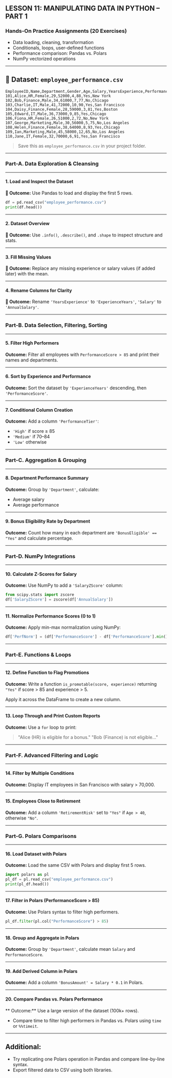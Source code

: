 
## LESSON 11: MANIPULATING DATA IN PYTHON – PART 1

### **Hands-On Practice Assignments (20 Exercises)**


* Data loading, cleaning, transformation
* Conditionals, loops, user-defined functions
* Performance comparison: Pandas vs. Polars
* NumPy vectorized operations

---

## 📁 Dataset: `employee_performance.csv`

```csv
EmployeeID,Name,Department,Gender,Age,Salary,YearsExperience,PerformanceScore,BonusEligible,Location
101,Alice,HR,Female,29,52000,4,88,Yes,New York
102,Bob,Finance,Male,34,61000,7,77,No,Chicago
103,Charlie,IT,Male,41,72000,10,90,Yes,San Francisco
104,Daisy,Finance,Female,28,59000,3,81,Yes,Boston
105,Edward,IT,Male,36,73000,9,85,Yes,Chicago
106,Fiona,HR,Female,26,51000,2,72,No,New York
107,George,Marketing,Male,30,56000,5,75,No,Los Angeles
108,Helen,Finance,Female,38,64000,8,93,Yes,Chicago
109,Ian,Marketing,Male,45,58000,12,65,No,Los Angeles
110,Jane,IT,Female,32,70000,6,91,Yes,San Francisco
```

> Save this as `employee_performance.csv` in your project folder.

---

###  **Part-A. Data Exploration & Cleansing**

---

#### **1. Load and Inspect the Dataset**

**🧾 Outcome:** Use Pandas to load and display the first 5 rows.

```python
df = pd.read_csv("employee_performance.csv")
print(df.head())
```

---

#### **2. Dataset Overview**

**🧾 Outcome:** Use `.info()`, `.describe()`, and `.shape` to inspect structure and stats.

---

#### **3. Fill Missing Values**

**🧾 Outcome:** Replace any missing experience or salary values (if added later) with the mean.

---

#### **4. Rename Columns for Clarity**

**🧾 Outcome:** Rename `'YearsExperience'` to `'ExperienceYears'`, `'Salary'` to `'AnnualSalary'`.

---

### **Part-B. Data Selection, Filtering, Sorting**

---

#### **5. Filter High Performers**

**Outcome:** Filter all employees with `PerformanceScore > 85` and print their names and departments.

---

#### **6. Sort by Experience and Performance**

**Outcome:** Sort the dataset by `'ExperienceYears'` descending, then `'PerformanceScore'`.

---

#### **7. Conditional Column Creation**

**Outcome:** Add a column `'PerformanceTier'`:

* `'High'` if score ≥ 85
* `'Medium'` if 70–84
* `'Low'` otherwise

---

### **Part-C. Aggregation & Grouping**

---

#### **8. Department Performance Summary**

**Outcome:** Group by `'Department'`, calculate:

* Average salary
* Average performance

---

#### **9. Bonus Eligibility Rate by Department**

**Outcome:** Count how many in each department are `'BonusEligible' == "Yes"` and calculate percentage.

---

### **Part-D. NumPy Integrations**

---

#### **10. Calculate Z-Scores for Salary**

**Outcome:** Use NumPy to add a `'SalaryZScore'` column:

```python
from scipy.stats import zscore
df['SalaryZScore'] = zscore(df['AnnualSalary'])
```

---

#### **11. Normalize Performance Scores (0 to 1)**

**Outcome:** Apply min-max normalization using NumPy:

```python
df['PerfNorm'] = (df['PerformanceScore'] - df['PerformanceScore'].min()) / (df['PerformanceScore'].max() - df['PerformanceScore'].min())
```

---

### **Part-E. Functions & Loops**

---

#### **12. Define Function to Flag Promotions**

**Outcome:** Write a function `is_promotable(score, experience)` returning `"Yes"` if score > 85 and experience > 5.

Apply it across the DataFrame to create a new column.

---

#### **13. Loop Through and Print Custom Reports**

**Outcome:** Use a `for` loop to print:

> "Alice (HR) is eligible for a bonus."
> "Bob (Finance) is not eligible..."

---

### **Part-F. Advanced Filtering and Logic**

---

#### **14. Filter by Multiple Conditions**

**Outcome:** Display IT employees in San Francisco with salary > 70,000.

---

#### **15. Employees Close to Retirement**

**Outcome:** Add a column `'RetirementRisk'` set to `"Yes"` if `Age > 40`, otherwise `"No"`.

---

###  **Part-G. Polars Comparisons**

---

#### **16. Load Dataset with Polars**

**Outcome:** Load the same CSV with Polars and display first 5 rows.

```python
import polars as pl
pl_df = pl.read_csv("employee_performance.csv")
print(pl_df.head())
```

---

#### **17. Filter in Polars (PerformanceScore > 85)**

**Outcome:** Use Polars syntax to filter high performers.

```python
pl_df.filter(pl.col("PerformanceScore") > 85)
```

---

#### **18. Group and Aggregate in Polars**

**Outcome:** Group by `'Department'`, calculate mean `Salary` and `PerformanceScore`.

---

#### **19. Add Derived Column in Polars**

**Outcome:** Add a column `'BonusAmount' = Salary * 0.1` in Polars.

---

#### **20. Compare Pandas vs. Polars Performance**

** Outcome:** Use a large version of the dataset (100k+ rows).

* Compare time to filter high performers in Pandas vs. Polars using `time` or `%%timeit`.

---

## Additional:

* Try replicating one Polars operation in Pandas and compare line-by-line syntax.
* Export filtered data to CSV using both libraries.

